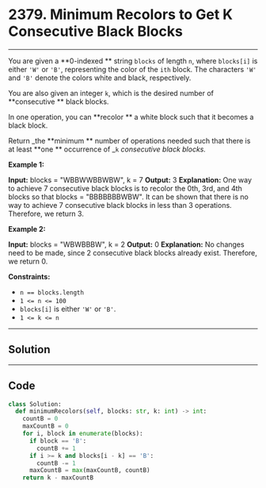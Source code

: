 # 2379. Minimum Recolors to Get K Consecutive Black Blocks

---

You are given a **0-indexed ** string `blocks` of length `n`, where `blocks[i]` is either `'W'` or `'B'`, representing the color of the `ith` block. The characters `'W'` and `'B'` denote the colors white and black, respectively.

You are also given an integer `k`, which is the desired number of **consecutive ** black blocks.

In one operation, you can **recolor ** a white block such that it becomes a black block.

Return _the **minimum ** number of operations needed such that there is at least **one ** occurrence of _`k` _consecutive black blocks._

 

**Example 1:**


**Input:** blocks = "WBBWWBBWBW", k = 7
**Output:** 3
**Explanation:**
One way to achieve 7 consecutive black blocks is to recolor the 0th, 3rd, and 4th blocks
so that blocks = "BBBBBBBWBW". 
It can be shown that there is no way to achieve 7 consecutive black blocks in less than 3 operations.
Therefore, we return 3.


**Example 2:**


**Input:** blocks = "WBWBBBW", k = 2
**Output:** 0
**Explanation:**
No changes need to be made, since 2 consecutive black blocks already exist.
Therefore, we return 0.


 

**Constraints:**

  * `n == blocks.length`
  * `1 <= n <= 100`
  * `blocks[i]` is either `'W'` or `'B'`.
  * `1 <= k <= n`

---

## Solution



---

## Code
```python
class Solution:
  def minimumRecolors(self, blocks: str, k: int) -> int:
    countB = 0
    maxCountB = 0
    for i, block in enumerate(blocks):
      if block == 'B':
        countB += 1
      if i >= k and blocks[i - k] == 'B':
        countB -= 1
      maxCountB = max(maxCountB, countB)
    return k - maxCountB
```